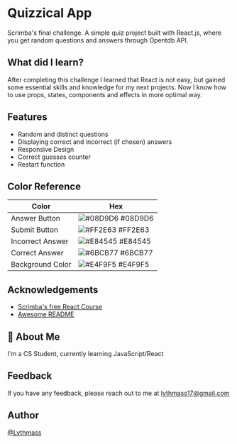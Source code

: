 
# Quizzical App

Scrimba's final challenge.
A simple quiz project built with React.js, where you get random questions and answers through Opentdb API.


## What did I learn?
After completing this  challenge I learned that React is not easy, but gained some essential skills and knowledge for my next projects. Now I know how to use props, states, components and effects in more optimal way.
## Features

- Random and distinct questions
- Displaying correct and incorrect (if chosen) answers
- Responsive Design
- Correct guesses counter
- Restart function

## Color Reference

| Color             | Hex                                                                |
| ----------------- | ------------------------------------------------------------------ |
| Answer Button | ![#08D9D6](https://via.placeholder.com/10/08D9D6?text=+) #08D9D6 |
| Submit Button | ![#FF2E63](https://via.placeholder.com/10/FF2E63?text=+) #FF2E63 |
| Incorrect Answer | ![#E84545](https://via.placeholder.com/10/E84545?text=+) #E84545 |
| Correct Answer | ![#6BCB77](https://via.placeholder.com/10/6BCB77?text=+) #6BCB77 |
| Background Color | ![#E4F9F5](https://via.placeholder.com/10/E4F9F5?text=+) #E4F9F5 |


## Acknowledgements

 - [Scrimba's free React Course](https://scrimba.com/learn/learnreact)
 - [Awesome README](https://github.com/matiassingers/awesome-readme)


## 🚀 About Me
I'm a CS Student, currently learning JavaScript/React


## Feedback

If you have any feedback, please reach out to me at lythmass17@gmail.com


## Author

[@Lythmass](https://github.com/Lythmass)
